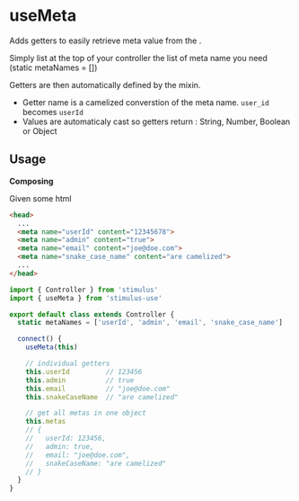 # useMeta

Adds getters to easily retrieve meta value from the <head>.

Simply list at the top of your controller the list of meta name you need (static metaNames = [])

Getters are then automatically defined by the mixin.
- Getter name is a camelized converstion of the meta name. `user_id`  becomes `userId`
- Values are automaticaly cast so getters return : String, Number, Boolean or Object

## Usage

**Composing**

Given some <head> html

```html
<head>
  ...
  <meta name="userId" content="12345678">
  <meta name="admin" content="true">
  <meta name="email" content="joe@doe.com">
  <meta name="snake_case_name" content="are camelized">
  ...
</head>
```

```js
import { Controller } from 'stimulus'
import { useMeta } from 'stimulus-use'

export default class extends Controller {
  static metaNames = ['userId', 'admin', 'email', 'snake_case_name']

  connect() {
    useMeta(this)

    // individual getters
    this.userId         // 123456
    this.admin          // true
    this.email          // "joe@doe.com"
    this.snakeCaseName  // "are camelized"

    // get all metas in one object
    this.metas
    // {
    //   userId: 123456,
    //   admin: true,
    //   email: "joe@doe.com",
    //   snakeCaseName: "are camelized"
    // }
  }
}
```



